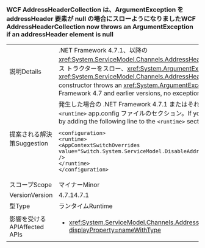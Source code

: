 ### <a name="wcf-addressheadercollection-now-throws-an-argumentexception-if-an-addressheader-element-is-null"></a><span data-ttu-id="8f9b7-101">WCF AddressHeaderCollection は、ArgumentException を addressHeader 要素が null の場合にスローようになりました</span><span class="sxs-lookup"><span data-stu-id="8f9b7-101">WCF AddressHeaderCollection now throws an ArgumentException if an addressHeader element is null</span></span>

|   |   |
|---|---|
|<span data-ttu-id="8f9b7-102">説明</span><span class="sxs-lookup"><span data-stu-id="8f9b7-102">Details</span></span>|<span data-ttu-id="8f9b7-103">.NET Framework 4.7.1、以降の<xref:System.ServiceModel.Channels.AddressHeaderCollection.%23ctor(System.Collections.Generic.IEnumerable{System.ServiceModel.Channels.AddressHeader})>コンス トラクターをスロー、<xref:System.ArgumentException>場合は、要素の 1 つ<code>null</code>です。</span><span class="sxs-lookup"><span data-stu-id="8f9b7-103">Starting with the .NET Framework 4.7.1, the <xref:System.ServiceModel.Channels.AddressHeaderCollection.%23ctor(System.Collections.Generic.IEnumerable{System.ServiceModel.Channels.AddressHeader})> constructor throws an <xref:System.ArgumentException> if one of the elements is <code>null</code>.</span></span> <span data-ttu-id="8f9b7-104">.NET Framework 4.7 と以前のバージョンでは、例外はスローされません。</span><span class="sxs-lookup"><span data-stu-id="8f9b7-104">In the .NET Framework 4.7 and earlier versions, no exception is thrown.</span></span>|
|<span data-ttu-id="8f9b7-105">提案される解決策</span><span class="sxs-lookup"><span data-stu-id="8f9b7-105">Suggestion</span></span>|<span data-ttu-id="8f9b7-106">発生した場合の .NET Framework 4.7.1 またはそれ以降のバージョンでこの変更との互換性の問題、することができますオプトアウトというに次の行を追加することによって、 <code>&lt;runtime&gt;</code> app.config ファイルのセクション。</span><span class="sxs-lookup"><span data-stu-id="8f9b7-106">If you encounter compatibility issues with this change on the .NET Framework 4.7.1 or a later version, you can opt-out of it by adding the following line to the <code>&lt;runtime&gt;</code> section of the app.config file::</span></span><pre><code class="language-xml">&lt;configuration&gt;&#13;&#10;&lt;runtime&gt;&#13;&#10;&lt;AppContextSwitchOverrides value=&quot;Switch.System.ServiceModel.DisableAddressHeaderCollectionValidation=true&quot; /&gt;&#13;&#10;&lt;/runtime&gt;&#13;&#10;&lt;/configuration&gt;&#13;&#10;</code></pre>|
|<span data-ttu-id="8f9b7-107">スコープ</span><span class="sxs-lookup"><span data-stu-id="8f9b7-107">Scope</span></span>|<span data-ttu-id="8f9b7-108">マイナー</span><span class="sxs-lookup"><span data-stu-id="8f9b7-108">Minor</span></span>|
|<span data-ttu-id="8f9b7-109">Version</span><span class="sxs-lookup"><span data-stu-id="8f9b7-109">Version</span></span>|<span data-ttu-id="8f9b7-110">4.7.1</span><span class="sxs-lookup"><span data-stu-id="8f9b7-110">4.7.1</span></span>|
|<span data-ttu-id="8f9b7-111">型</span><span class="sxs-lookup"><span data-stu-id="8f9b7-111">Type</span></span>|<span data-ttu-id="8f9b7-112">ランタイム</span><span class="sxs-lookup"><span data-stu-id="8f9b7-112">Runtime</span></span>|
|<span data-ttu-id="8f9b7-113">影響を受ける API</span><span class="sxs-lookup"><span data-stu-id="8f9b7-113">Affected APIs</span></span>|<ul><li><xref:System.ServiceModel.Channels.AddressHeaderCollection.%23ctor(System.Collections.Generic.IEnumerable{System.ServiceModel.Channels.AddressHeader})?displayProperty=nameWithType></li></ul>|

